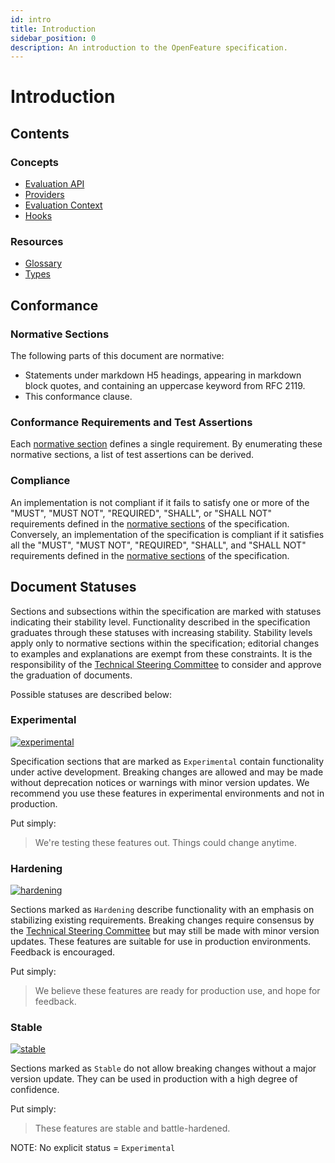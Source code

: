```yaml
---
id: intro
title: Introduction
sidebar_position: 0
description: An introduction to the OpenFeature specification.
---
```


# Introduction

## Contents

### Concepts

* [Evaluation API](concepts/01-flag-evaluation.md)
* [Providers](concepts/02-providers.md)
* [Evaluation Context](concepts/03-evaluation-context.md)
* [Hooks](concepts/04-hooks.md)

### Resources

* [Glossary](resources/glossary.md)
* [Types](resources/types.md)

## Conformance

### Normative Sections

The following parts of this document are normative:

* Statements under markdown H5 headings, appearing in markdown block quotes, and containing an uppercase keyword from RFC 2119.
* This conformance clause.

### Conformance Requirements and Test Assertions

Each [normative section](./#normative-sections) defines a single requirement. By enumerating these normative sections, a list of test assertions can be derived.

### Compliance

An implementation is not compliant if it fails to satisfy one or more of the "MUST", "MUST NOT", "REQUIRED", "SHALL", or "SHALL NOT" requirements defined in the [normative sections](./#normative-sections) of the specification. Conversely, an implementation of the specification is compliant if it satisfies all the "MUST", "MUST NOT", "REQUIRED", "SHALL", and "SHALL NOT" requirements defined in the [normative sections](./#normative-sections) of the specification.

## Document Statuses

Sections and subsections within the specification are marked with statuses indicating their stability level. Functionality described in the specification graduates through these statuses with increasing stability. Stability levels apply only to normative sections within the specification; editorial changes to examples and explanations are exempt from these constraints. It is the responsibility of the [Technical Steering Committee](https://github.com/open-feature/community/blob/main/governance-charter.md#tsc-members) to consider and approve the graduation of documents.

Possible statuses are described below:

### Experimental

[![experimental](https://img.shields.io/static/v1?label=Status\&message=experimental\&color=orange)](https://github.com/open-feature/spec/tree/main/specification#experimental)

Specification sections that are marked as `Experimental` contain functionality under active development. Breaking changes are allowed and may be made without deprecation notices or warnings with minor version updates. We recommend you use these features in experimental environments and not in production.

Put simply:

> We're testing these features out. Things could change anytime.

### Hardening

[![hardening](https://img.shields.io/static/v1?label=Status\&message=hardening\&color=yellow)](https://github.com/open-feature/spec/tree/main/specification#hardening)

Sections marked as `Hardening` describe functionality with an emphasis on stabilizing existing requirements. Breaking changes require consensus by the [Technical Steering Committee](https://github.com/open-feature/community/blob/main/governance-charter.md#tsc-members) but may still be made with minor version updates. These features are suitable for use in production environments. Feedback is encouraged.

Put simply:

> We believe these features are ready for production use, and hope for feedback.

### Stable

[![stable](https://img.shields.io/static/v1?label=Status\&message=stable\&color=green)](https://github.com/open-feature/spec/tree/main/specification#stable)

Sections marked as `Stable` do not allow breaking changes without a major version update. They can be used in production with a high degree of confidence.

Put simply:

> These features are stable and battle-hardened.

NOTE: No explicit status = `Experimental`

